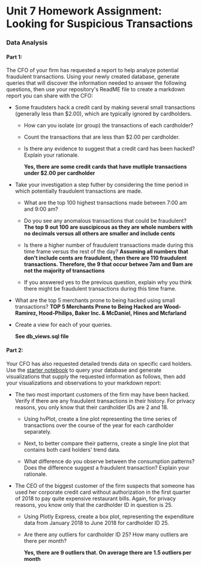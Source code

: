 # Unit 7 Homework Assignment: Looking for Suspicious Transactions

### Data Analysis
#### Part 1:

The CFO of your firm has requested a report to help analyze potential fraudulent transactions. Using your newly created database, generate queries that will discover the information needed to answer the following questions, then use your repository's ReadME file to create a markdown report you can share with the CFO:

* Some fraudsters hack a credit card by making several small transactions (generally less than $2.00), which are typically ignored by cardholders. 

  * How can you isolate (or group) the transactions of each cardholder?

  * Count the transactions that are less than $2.00 per cardholder. 
  
  * Is there any evidence to suggest that a credit card has been hacked? Explain your rationale.
  
      **Yes, there are some credit cards that have mutliple transactions under $2.00 per cardholder**

* Take your investigation a step futher by considering the time period in which potentially fraudulent transactions are made. 

  * What are the top 100 highest transactions made between 7:00 am and 9:00 am?

  * Do you see any anomalous transactions that could be fraudulent?
      **The top 9 out 100 are suscipicous as they are whole numbers with no decimals versus all others are smaller and include cents**

  * Is there a higher number of fraudulent transactions made during this time frame versus the rest of the day?
      **Assuming all numbers that don't include cents are fraudulent, then there are 110 fraudulent transactions. Therefore, the 9 that occur betwee 7am and 9am are not the majority of transactions**

  * If you answered yes to the previous question, explain why you think there might be fraudulent transactions during this time frame.

* What are the top 5 merchants prone to being hacked using small transactions?
    **TOP 5 Merchants Prone to Being Hacked are Wood-Ramirez, Hood-Philips, Baker Inc. & McDaniel, Hines and Mcfarland**

* Create a view for each of your queries.

    **See db_views.sql file**

#### Part 2:

Your CFO has also requested detailed trends data on specific card holders. Use the [starter notebook](Starter_Files/challenge.ipynb) to query your database and generate visualizations that supply the requested information as follows, then add your visualizations and observations to your markdown report:      

* The two most important customers of the firm may have been hacked. Verify if there are any fraudulent transactions in their history. For privacy reasons, you only know that their cardholder IDs are 2 and 18.

  * Using hvPlot, create a line plot representing the time series of transactions over the course of the year for each cardholder separately. 
  
  * Next, to better compare their patterns, create a single line plot that contains both card holders' trend data.  

  * What difference do you observe between the consumption patterns? Does the difference suggest a fraudulent transaction? Explain your rationale.

* The CEO of the biggest customer of the firm suspects that someone has used her corporate credit card without authorization in the first quarter of 2018 to pay quite expensive restaurant bills. Again, for privacy reasons, you know only that the cardholder ID in question is 25.

  * Using Plotly Express, create a box plot, representing the expenditure data from January 2018 to June 2018 for cardholder ID 25.
  
  * Are there any outliers for cardholder ID 25? How many outliers are there per month?

    **Yes, there are 9 outliers that. On average there are 1.5 outliers per month**


    


